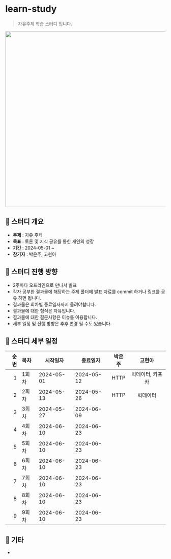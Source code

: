 learn-study
=============
> 자유주제 학습 스터디 입니다.

<p align="center">
  <img src="https://img.freepik.com/premium-vector/coding-programmer-developer-flat-vector-illustration-template_128772-814.jpg?w=2000" width="700" height="550">
</p>

## :triangular_flag_on_post:  스터디 개요
+ **주제** : 자유 주제
+ **목표** : 토론 및 지식 공유를 통한 개인의 성장
+ **기간** : 2024-05-01 ~
+ **참가자** : 박은주, 고현아 
 
## :triangular_flag_on_post: 스터디 진행 방향
+ 2주마다 오프라인으로 만나서 발표
+ 각자 공부한 결과물에 해당하는 주제 폴더에 발표 자료를 commit 하거나 링크를 공유 하면 됩니다.
+ 결과물은 회차별 종료일자까지 올려야합니다.
+ 결과물에 대한 형식은 자유입니다.
+ 결과물에 대한 질문사항은 이슈를 이용합니다.
+ 세부 일정 및 진행 방향은 추후 변경 될 수도 있습니다.

## :triangular_flag_on_post: 스터디 세부 일정
| 순번 | 목차              | 시작일자 | 종료일자 | 박은주 | 고현아 |
| ------: | :---------------| -------|-------|:-------:|:-------:|
| 1 | 1회차 | 2024-05-01 | 2024-05-12 | HTTP | 빅데이터, 카프카  |
| 2 | 2회차 | 2024-05-13 | 2024-05-26 | HTTP | 빅데이터 |
| 3 | 3회차 | 2024-05-27 | 2024-06-09 |  |  |
| 4 | 4회차 | 2024-06-10 | 2024-06-23 |  |  |
| 5 | 5회차 | 2024-06-10 | 2024-06-23 |  |  |
| 6 | 6회차 | 2024-06-10 | 2024-06-23 |  |  |
| 7 | 7회차 | 2024-06-10 | 2024-06-23 |  |  |
| 8 | 8회차 | 2024-06-10 | 2024-06-23 |  |  |
| 9 | 9회차 | 2024-06-10 | 2024-06-23 |  |  |

## :triangular_flag_on_post:  기타
+ 
